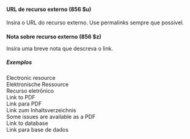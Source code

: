 #### **URL de recurso externo (856 $u)**

Insira o URL do recurso externo. Use permalinks sempre que possível. 

####   
**Nota sobre recurso externo (856 $z)**  

Insira uma breve nota que descreva o link.

##### Exemplos  
Electronic resource  
Elektronische Ressource  
Recurso eletrônico  
Link to PDF  
Link para PDF  
Link zum Inhaltsverzeichnis  
Some issues are available as a PDF  
Link to database  
Link para base de dados
